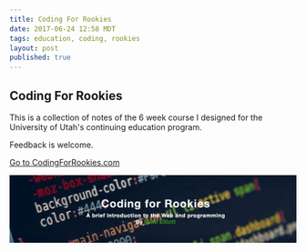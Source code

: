```yaml
---
title: Coding For Rookies
date: 2017-06-24 12:58 MDT
tags: education, coding, rookies
layout: post
published: true
---
```


## Coding For Rookies

This is a collection of notes of the 6 week course I designed for the University of Utah's continuing education program.

Feedback is welcome.

[Go to CodingForRookies.com](http://www.codingforrookies.com)

<a href="http://www.codingforrookies.com"><img class="" src="../images/cfr.png"></a>




